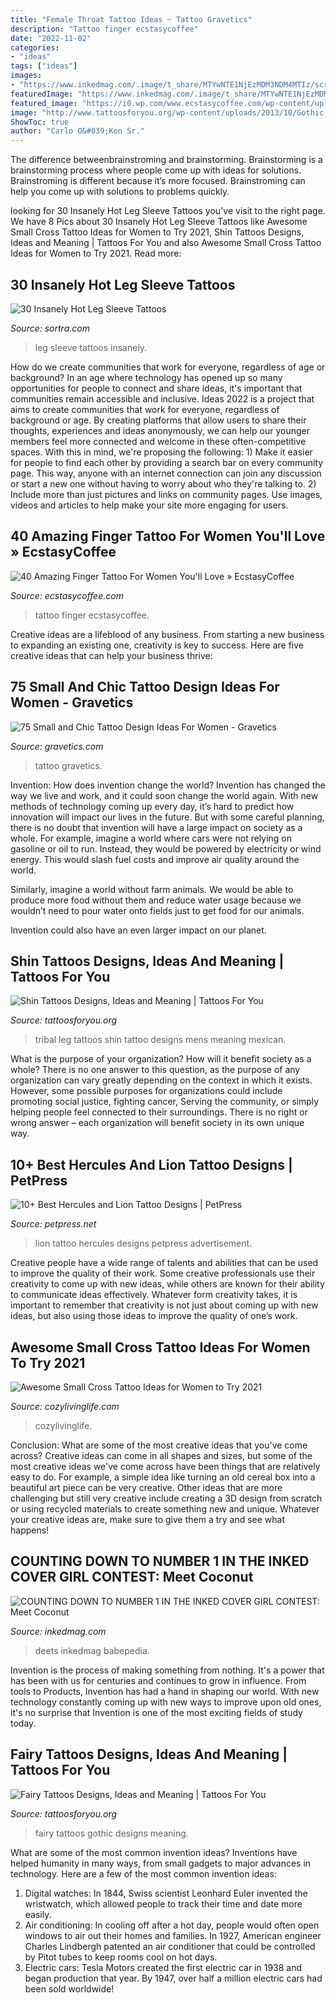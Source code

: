 ```yaml
---
title: "Female Throat Tattoo Ideas ~ Tattoo Gravetics"
description: "Tattoo finger ecstasycoffee"
date: "2022-11-02"
categories:
- "ideas"
tags: ["ideas"]
images:
- "https://www.inkedmag.com/.image/t_share/MTYwNTE1NjEzMDM3NDM4MTIz/screen-shot-2018-12-12-at-111449-am.png"
featuredImage: "https://www.inkedmag.com/.image/t_share/MTYwNTE1NjEzMDM3NDM4MTIz/screen-shot-2018-12-12-at-111449-am.png"
featured_image: "https://i0.wp.com/www.ecstasycoffee.com/wp-content/uploads/2016/09/Tiny-Finger-Tattoo-Ideas.jpg"
image: "http://www.tattoosforyou.org/wp-content/uploads/2013/10/Gothic-Fairy-Tattoos-For-Women.jpg"
ShowToc: true
author: "Carlo O&#039;Kon Sr."
---
```



The difference betweenbrainstroming and brainstorming.
Brainstorming is a brainstorming process where people come up with ideas for solutions. Brainstroming is different because it’s more focused. Brainstroming can help you come up with solutions to problems quickly.

	

		
looking for 30 Insanely Hot Leg Sleeve Tattoos you've visit to the right page. We have 8 Pics about 30 Insanely Hot Leg Sleeve Tattoos like Awesome Small Cross Tattoo Ideas for Women to Try 2021, Shin Tattoos Designs, Ideas and Meaning | Tattoos For You and also Awesome Small Cross Tattoo Ideas for Women to Try 2021. Read more:
		
    
## 30 Insanely Hot Leg Sleeve Tattoos

<img loading=lazy src="http://www.sortra.com/wp-content/uploads/2015/02/leg-sleeve-tattoos51.jpg" onerror="this.onerror=null;this.src='https://tse4.mm.bing.net/th?id=OIP.1uPGx17Tean-DH77_BLHjwHaLH&amp;pid=15.1';" alt="30 Insanely Hot Leg Sleeve Tattoos">

_Source: sortra.com_

>leg sleeve tattoos insanely. 

	

How do we create communities that work for everyone, regardless of age or background?
In an age where technology has opened up so many opportunities for people to connect and share ideas, it's important that communities remain accessible and inclusive. Ideas 2022 is a project that aims to create communities that work for everyone, regardless of background or age. By creating platforms that allow users to share their thoughts, experiences and ideas anonymously, we can help our younger members feel more connected and welcome in these often-competitive spaces. With this in mind, we're proposing the following: 1) Make it easier for people to find each other by providing a search bar on every community page. This way, anyone with an internet connection can join any discussion or start a new one without having to worry about who they're talking to. 2) Include more than just pictures and links on community pages. Use images, videos and articles to help make your site more engaging for users.

    
## 40 Amazing Finger Tattoo For Women You&#039;ll Love » EcstasyCoffee

<img loading=lazy src="https://i0.wp.com/www.ecstasycoffee.com/wp-content/uploads/2016/09/Tiny-Finger-Tattoo-Ideas.jpg" onerror="this.onerror=null;this.src='https://tse4.mm.bing.net/th?id=OIP.0UYbyfR_cS25sriUnxa61QHaLH&amp;pid=15.1';" alt="40 Amazing Finger Tattoo For Women You&#039;ll Love » EcstasyCoffee">

_Source: ecstasycoffee.com_

>tattoo finger ecstasycoffee. 

	

Creative ideas are a lifeblood of any business. From starting a new business to expanding an existing one, creativity is key to success. Here are five creative ideas that can help your business thrive:

    
## 75 Small And Chic Tattoo Design Ideas For Women - Gravetics

<img loading=lazy src="http://www.gravetics.com/wp-content/uploads/2016/11/Small-Tattoo-Ideas32.jpg" onerror="this.onerror=null;this.src='https://tse1.mm.bing.net/th?id=OIP.zxY-5ocoIZ-cE0V8u4tWgwHaJ4&amp;pid=15.1';" alt="75 Small and Chic Tattoo Design Ideas For Women - Gravetics">

_Source: gravetics.com_

>tattoo gravetics. 

	

Invention: How does invention change the world?
Invention has changed the way we live and work, and it could soon change the world again. With new methods of technology coming up every day, it’s hard to predict how innovation will impact our lives in the future. But with some careful planning, there is no doubt that invention will have a large impact on society as a whole. 
For example, imagine a world where cars were not relying on gasoline or oil to run. Instead, they would be powered by electricity or wind energy. This would slash fuel costs and improve air quality around the world. 

Similarly, imagine a world without farm animals. We would be able to produce more food without them and reduce water usage because we wouldn’t need to pour water onto fields just to get food for our animals. 

 Invention could also have an even larger impact on our planet.

    
## Shin Tattoos Designs, Ideas And Meaning | Tattoos For You

<img loading=lazy src="https://www.tattoosforyou.org/wp-content/uploads/2016/03/Tribal-Shin-Tattoos.jpg" onerror="this.onerror=null;this.src='https://tse3.mm.bing.net/th?id=OIP.Kz49GlZBacKTd_TX8NjthQHaJ4&amp;pid=15.1';" alt="Shin Tattoos Designs, Ideas and Meaning | Tattoos For You">

_Source: tattoosforyou.org_

>tribal leg tattoos shin tattoo designs mens meaning mexican. 

	

What is the purpose of your organization? How will it benefit society as a whole?
There is no one answer to this question, as the purpose of any organization can vary greatly depending on the context in which it exists. However, some possible purposes for organizations could include promoting social justice, fighting cancer, Serving the community, or simply helping people feel connected to their surroundings. There is no right or wrong answer – each organization will benefit society in its own unique way.

    
## 10+ Best Hercules And Lion Tattoo Designs | PetPress

<img loading=lazy src="https://cdn.petpress.net/wp-content/uploads/2020/04/12003029/hercules-lion-tattoo-scaled.jpg" onerror="this.onerror=null;this.src='https://tse1.mm.bing.net/th?id=OIP.FjZ2KTODUcuiNwxuDgNI6QHaLG&amp;pid=15.1';" alt="10+ Best Hercules and Lion Tattoo Designs | PetPress">

_Source: petpress.net_

>lion tattoo hercules designs petpress advertisement. 

	

Creative people have a wide range of talents and abilities that can be used to improve the quality of their work. Some creative professionals use their creativity to come up with new ideas, while others are known for their ability to communicate ideas effectively. Whatever form creativity takes, it is important to remember that creativity is not just about coming up with new ideas, but also using those ideas to improve the quality of one’s work.

    
## Awesome Small Cross Tattoo Ideas For Women To Try 2021

<img loading=lazy src="https://cozylivinglife.com/wp-content/uploads/2021/06/9-1-768x1152.jpg" onerror="this.onerror=null;this.src='https://tse4.mm.bing.net/th?id=OIP.Q9ogx5v_K7KRcKPF8YeuDwHaLH&amp;pid=15.1';" alt="Awesome Small Cross Tattoo Ideas for Women to Try 2021">

_Source: cozylivinglife.com_

>cozylivinglife. 

	

Conclusion: What are some of the most creative ideas that you've come across?
Creative ideas can come in all shapes and sizes, but some of the most creative ideas we've come across have been things that are relatively easy to do. For example, a simple idea like turning an old cereal box into a beautiful art piece can be very creative. Other ideas that are more challenging but still very creative include creating a 3D design from scratch or using recycled materials to create something new and unique. Whatever your creative ideas are, make sure to give them a try and see what happens!

    
## COUNTING DOWN TO NUMBER 1 IN THE INKED COVER GIRL CONTEST: Meet Coconut

<img loading=lazy src="https://www.inkedmag.com/.image/t_share/MTYwNTE1NjEzMDM3NDM4MTIz/screen-shot-2018-12-12-at-111449-am.png" onerror="this.onerror=null;this.src='https://tse1.mm.bing.net/th?id=OIP.EbxNTLElr2j_IaNcrX-kxgHaJ4&amp;pid=15.1';" alt="COUNTING DOWN TO NUMBER 1 IN THE INKED COVER GIRL CONTEST: Meet Coconut">

_Source: inkedmag.com_

>deets inkedmag babepedia. 

	

Invention is the process of making something from nothing. It's a power that has been with us for centuries and continues to grow in influence. From tools to Products, Invention has had a hand in shaping our world. With new technology constantly coming up with new ways to improve upon old ones, it's no surprise that Invention is one of the most exciting fields of study today.

    
## Fairy Tattoos Designs, Ideas And Meaning | Tattoos For You

<img loading=lazy src="http://www.tattoosforyou.org/wp-content/uploads/2013/10/Gothic-Fairy-Tattoos-For-Women.jpg" onerror="this.onerror=null;this.src='https://tse4.mm.bing.net/th?id=OIP.upstDvVPBVfBaFVu35pKJAHaLH&amp;pid=15.1';" alt="Fairy Tattoos Designs, Ideas and Meaning | Tattoos For You">

_Source: tattoosforyou.org_

>fairy tattoos gothic designs meaning. 

	

What are some of the most common invention ideas?
Inventions have helped humanity in many ways, from small gadgets to major advances in technology. Here are a few of the most common invention ideas:
1. Digital watches: In 1844, Swiss scientist Leonhard Euler invented the wristwatch, which allowed people to track their time and date more easily.
2. Air conditioning: In cooling off after a hot day, people would often open windows to air out their homes and families. In 1927, American engineer Charles Lindbergh patented an air conditioner that could be controlled by Pitot tubes to keep rooms cool on hot days.
3. Electric cars: Tesla Motors created the first electric car in 1938 and began production that year. By 1947, over half a million electric cars had been sold worldwide!

